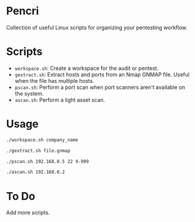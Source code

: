 # Pencri

Collection of useful Linux scripts for organizing your pentesting workflow.

# Scripts

- `workspace.sh`: Create a workspace for the audit or pentest.
- `gextract.sh`: Extract hosts and ports from an Nmap GNMAP file. Useful when the file has multiple hosts.
- `pscan.sh`: Perform a port scan when port scanners aren't available on the system.
- `ascan.sh`: Perform a light asset scan.

# Usage

```sh
./workspace.sh company_name
```

```sh
./gextract.sh file.gnmap
```

```sh
./pscan.sh 192.168.0.5 22 9-999
```

```sh
./ascan.sh 192.168.0.2
```

# To Do

Add more scripts.